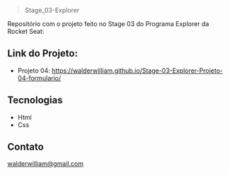 >Stage_03-Explorer

Repositório com o projeto feito no Stage 03 do Programa Explorer da Rocket Seat:

## Link do Projeto:

- Projeto 04: https://walderwilliam.github.io/Stage-03-Explorer-Projeto-04-formulario/

## Tecnologias
- Html
- Css

## Contato
walderwilliam@gmail.com
